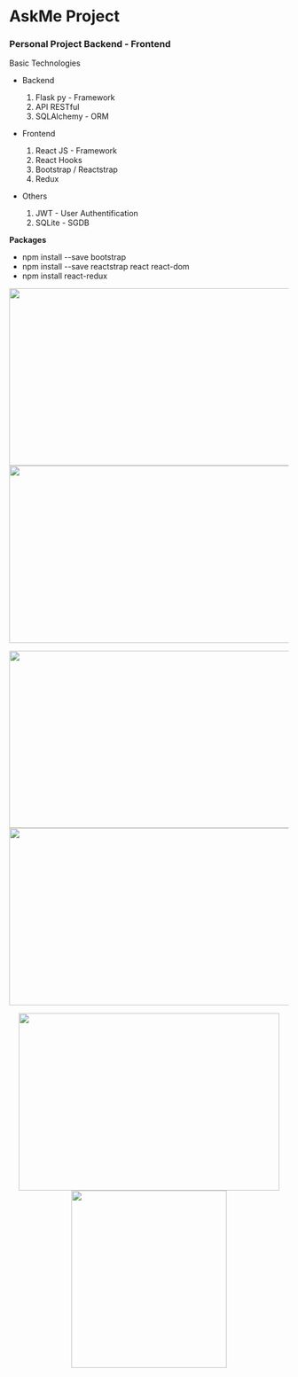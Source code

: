 # AskMe Project
### Personal Project Backend - Frontend 

Basic Technologies
- Backend
  1. Flask py - Framework
  2. API RESTful
  3. SQLAlchemy - ORM
  
- Frontend
  1. React JS - Framework
  2. React Hooks
  3. Bootstrap / Reactstrap
  4. Redux
  
- Others
  1. JWT - User Authentification
  2. SQLite - SGDB


**Packages**
- npm install --save bootstrap
- npm install --save reactstrap react react-dom
- npm install react-redux


<p align="center">
    <img width="650" height="320" src="https://github.com/rarafa245/AskMe/blob/master/imgs/img1.png">
    <img width="650" height="320" src="https://github.com/rarafa245/AskMe/blob/master/imgs/img2.png">
</p>
 
<p align="center">
  <img width="650" height="320" src="https://github.com/rarafa245/AskMe/blob/master/imgs/img3.png">
  <img width="650" height="320" src="https://github.com/rarafa245/AskMe/blob/master/imgs/img4.png">
</p>

<p align="center">
  <img width="470" height="320" src="https://github.com/rarafa245/AskMe/blob/master/imgs/img5.png">
  <img width="280" height="320" src="https://github.com/rarafa245/AskMe/blob/master/imgs/img6.png">
</p>
